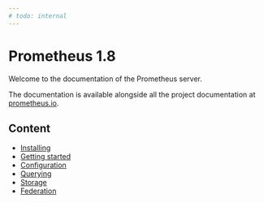 ```yaml
---
# todo: internal
---
```


# Prometheus 1.8

Welcome to the documentation of the Prometheus server.

The documentation is available alongside all the project documentation at
[prometheus.io](https://prometheus.io/docs/prometheus/1.8/).

## Content

- [Installing](install.md)
- [Getting started](getting_started.md)
- [Configuration](configuration/configuration.md)
- [Querying](querying/basics.md)
- [Storage](storage.md)
- [Federation](federation.md)
